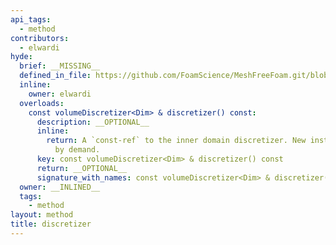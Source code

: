 ```yaml
---
api_tags:
  - method
contributors:
  - elwardi
hyde:
  brief: __MISSING__
  defined_in_file: https://github.com/FoamScience/MeshFreeFoam.git/blob/master/src/meshfree/shapes/basicShape/basicShape.H
  inline:
    owner: elwardi
  overloads:
    const volumeDiscretizer<Dim> & discretizer() const:
      description: __OPTIONAL__
      inline:
        return: A `const-ref` to the inner domain discretizer. New instances are created
          by demand.
      key: const volumeDiscretizer<Dim> & discretizer() const
      return: __OPTIONAL__
      signature_with_names: const volumeDiscretizer<Dim> & discretizer() const
  owner: __INLINED__
  tags:
    - method
layout: method
title: discretizer
---
```

